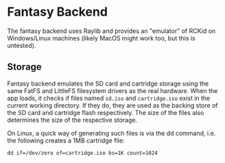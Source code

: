 # Fantasy Backend

The fantasy backend uses Raylib and provides an "emulator" of RCKid on Windows/Linux machines (likely MacOS might work too, but this is untested).


## Storage

Fantasy backend emulates the SD card and cartridge storage using the same FatFS and LittleFS filesystem drivers as the real hardware. When the app loads, it checks if files named `sd.iso` and `cartridge.iso` exist in the current working directory. If they do, they are used as the backing store of the SD card and cartridge flash respectively. The size of the files also determines the size of the respective storage. 

On Linux, a quick way of generating such files is via the dd command, i.e. the following creates a 1MB cartridge file:

    dd if=/dev/zero of=cartridge.iso bs=1K count=1024